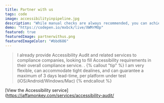 ```yaml
---
title: Partner with us 
tags: code
image: accessibilityinpipeline.jpg
description: "While manual checks are always recommended, you can achieve a high degree of prevention by introducing automation into your design and development cycles."
demo: "https://codepen.io/mxbck/live/XWMrMOp"
featured: true
featuredImage: partnerwithus.png
featuredImageColor: "#bbd686"
---
```


> I already provide Accessibility Audit and related services to compliance companies, looking to fill Accessibility requirements in their overall compliance service.
.
{% callout "tip" %}
I am very flexible, can accommodate tight dealines, and can guarantee a maximum of 3 days lead-time, per platform under test (iOS/Android/Windows/Mac)
{% endcallout %}

[View the Accessibility service](https://jaffamonkey.com/services/accessibility-audit/